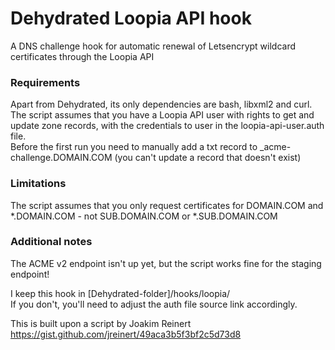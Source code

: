 # Dehydrated Loopia API hook

A DNS challenge hook for automatic renewal of Letsencrypt wildcard certificates through the Loopia API

### Requirements
Apart from Dehydrated, its only dependencies are bash, libxml2 and curl.  
The script assumes that you have a Loopia API user with rights to get and update zone records, with the credentials to user in the loopia-api-user.auth file.  
Before the first run you need to manually add a txt record to _acme-challenge.DOMAIN.COM (you can't update a record that doesn't exist)
  
### Limitations
The script assumes that you only request certificates for DOMAIN.COM and *.DOMAIN.COM - not SUB.DOMAIN.COM or *.SUB.DOMAIN.COM

### Additional notes
The ACME v2 endpoint isn't up yet, but the script works fine for the staging endpoint!  

I keep this hook in [Dehydrated-folder]/hooks/loopia/  
If you don't, you'll need to adjust the auth file source link accordingly.

This is built upon a script by Joakim Reinert  
https://gist.github.com/jreinert/49aca3b5f3bf2c5d73d8

